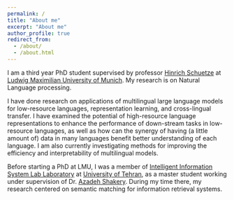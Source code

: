 ```yaml
---
permalink: /
title: "About me"
excerpt: "About me"
author_profile: true
redirect_from: 
  - /about/
  - /about.html
---
```


I am a third year PhD student supervised by professor [Hinrich Schuetze](https://scholar.google.com/citations?user=qIL9dWUAAAAJ&hl=en) at [Ludwig Maximilian University of Munich](https://www.lmu.de/en/). My research is on Natural Language processing.

I have done research on applications of multilingual large language models for low-resource languages, representation learning, and cross-lingual transfer. I have examined the potential of high-resource language representations to enhance the performance of down-stream tasks in low-resource languages, as well as how can the synergy of having (a little amount of) data in many languages benefit better understanding of each language.  I am also currently investigating methods for improving the efficiency and interpretability of multilingual models.

Before starting a PhD at LMU, I was a member of [Intelligent Information System Lab Laboratory](https://ece.ut.ac.ir/en/%D8%B3%DB%8C%D8%B3%D8%AA%D9%85-%D9%87%D8%A7%DB%8C-%D9%87%D9%88%D8%B4%D9%85%D9%86%D8%AF-%D8%A7%D8%B7%D9%84%D8%A7%D8%B9%D8%A7%D8%AA1) at [University of Tehran](https://ut.ac.ir/en), as a master student working under supervision of Dr. [Azadeh Shakery](https://ece.ut.ac.ir/en/~shakery). During my time there, my research centered on semantic matching for information retrieval systems.

